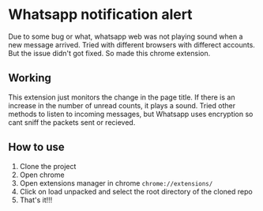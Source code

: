 
# Whatsapp notification alert

Due to some bug or what, whatsapp web was not playing sound when a new message arrived. Tried with different browsers with differect accounts.
But the issue didn't got fixed. So made this chrome extension.


## Working
This extension just monitors the change in the page title. If there is an increase in the number of unread counts, it plays a sound.
Tried other methods to listen to incoming messages, but Whatsapp uses encryption so cant sniff the packets sent or recieved.


## How to use

1. Clone the project
2. Open chrome
3. Open extensions manager in chrome ```chrome://extensions/```
4. Click on load unpacked and select the root directory of the cloned repo
5. That's it!!!